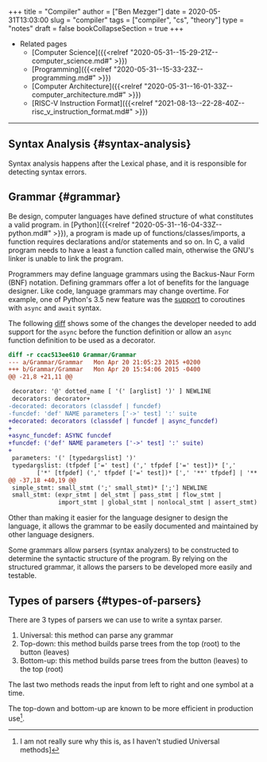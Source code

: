 +++
title = "Compiler"
author = ["Ben Mezger"]
date = 2020-05-31T13:03:00
slug = "compiler"
tags = ["compiler", "cs", "theory"]
type = "notes"
draft = false
bookCollapseSection = true
+++

-   Related pages
    -   [Computer Science]({{<relref "2020-05-31--15-29-21Z--computer_science.md#" >}})
    -   [Programming]({{<relref "2020-05-31--15-33-23Z--programming.md#" >}})
    -   [Computer Architecture]({{<relref "2020-05-31--16-01-33Z--computer_architecture.md#" >}})
    -   [RISC-V Instruction Format]({{<relref "2021-08-13--22-28-40Z--risc_v_instruction_format.md#" >}})

---


## Syntax Analysis {#syntax-analysis}

Syntax analysis happens after the Lexical phase, and it is responsible for detecting
syntax errors.


## Grammar {#grammar}

Be design, computer languages have defined structure of what constitutes a
valid program. in [Python]({{<relref "2020-05-31--16-04-33Z--python.md#" >}}), a program is made up of functions/classes/imports, a
function requires declarations and/or statements and so on. In C, a valid
program needs to have a least a function called main, otherwise the GNU's linker is
unable to link the program.

Programmers may define language grammars using the Backus-Naur Form (BNF)
notation. Defining grammars offer a lot of benefits for the language designer.
Like code, language grammars may change overtime. For example, one of Python's
3.5 new feature was the [support](https://bugs.python.org/issue24017) to coroutines with `async` and `await` syntax.

The following [diff](https://github.com/python/cpython/commit/7544508f0245173bff5866aa1598c8f6cce1fc5f#diff-cb0b9d6312c0d67f6d4aa1966766cedd) shows some of the changes the developer needed to add
support for the `async` before the function definition or allow an `async`
function definition to be used as a decorator.

```diff
diff -r ccac513ee610 Grammar/Grammar
--- a/Grammar/Grammar	Mon Apr 20 21:05:23 2015 +0200
+++ b/Grammar/Grammar	Mon Apr 20 15:54:06 2015 -0400
@@ -21,8 +21,11 @@

 decorator: '@' dotted_name [ '(' [arglist] ')' ] NEWLINE
 decorators: decorator+
-decorated: decorators (classdef | funcdef)
-funcdef: 'def' NAME parameters ['->' test] ':' suite
+decorated: decorators (classdef | funcdef | async_funcdef)
+
+async_funcdef: ASYNC funcdef
+funcdef: ('def' NAME parameters ['->' test] ':' suite)
+
 parameters: '(' [typedargslist] ')'
 typedargslist: (tfpdef ['=' test] (',' tfpdef ['=' test])* [','
        ['*' [tfpdef] (',' tfpdef ['=' test])* [',' '**' tfpdef] | '**' tfpdef]]
@@ -37,18 +40,19 @@
 simple_stmt: small_stmt (';' small_stmt)* [';'] NEWLINE
 small_stmt: (expr_stmt | del_stmt | pass_stmt | flow_stmt |
              import_stmt | global_stmt | nonlocal_stmt | assert_stmt)
```

Other than making it easier for the language designer to design the language, it
allows the grammar to be easily documented and maintained by other language
designers.

Some grammars allow parsers (syntax analyzers) to be constructed to determine
the syntactic structure of the program. By relying on the structured grammar, it
allows the parsers to be developed more easily and testable.


## Types of parsers {#types-of-parsers}

There are 3 types of parsers we can use to write a syntax parser.

1.  Universal: this method can parse any grammar
2.  Top-down: this method builds parse trees from the top (root) to the button (leaves)
3.  Bottom-up: this method builds parse trees from the button (leaves) to the top (root)

The last two methods reads the input from left to right and one symbol at a time.

The top-down and bottom-up are known to be more efficient in production use[^fn:1].

[^fn:1]: I am not really sure why this is, as I haven't studied Universal methods]
